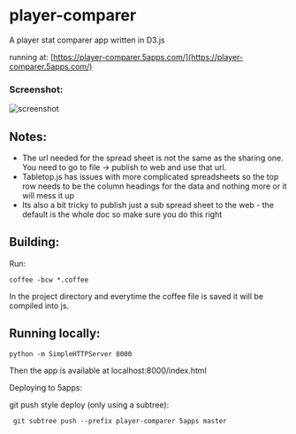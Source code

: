 player-comparer
===============

A player stat comparer app written in D3.js

running at:
[https://player-comparer.5apps.com/](https://player-comparer.5apps.com/)

### Screenshot:
![screenshot](https://raw.githubusercontent.com/pickle27/ocua-parity-league/master/player-comparer/screenshot.png)

Notes:
------

* The url needed for the spread sheet is not the same as the sharing one. You need to go to file -> publish to web and use that url.
* Tabletop.js has issues with more complicated spreadsheets so the top row needs to be the column headings for the data and nothing more or it will mess it up
* Its also a bit tricky to publish just a sub spread sheet to the web - the default is the whole doc so make sure you do this right

Building:
---------

Run:

```
coffee -bcw *.coffee
```

In the project directory and everytime the coffee file is saved it will be compiled into js.


Running locally:
----------------

```
python -m SimpleHTTPServer 8000
```

Then the app is available at localhost:8000/index.html

Deploying to 5apps:

git push style deploy (only using a subtree):

```
 git subtree push --prefix player-comparer 5apps master
 ```
